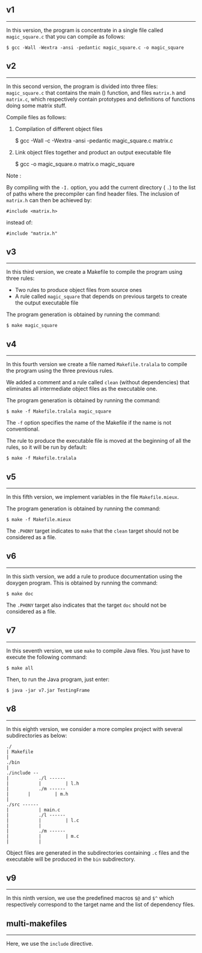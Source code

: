 [//]: # (----------------------------------------------------------------------)

[//]: # (                           ENSICAEN                                   )

[//]: # (                  6 Boulevard Maréchal Juin                           )

[//]: # (                     F-14050 Caen Cedex                               )

[//]: # (       Examples from the course "Software development tools"          )

[//]: # (      Exemplier du cours "Outils de développement logiciel" ODL       )   

[//]: # (        Chapter "The make command" / Chapitre "Commande make"         )
 
[//]: # (     Copyright 1995-2020 Alain Lebret alain.lebret at ensicaen.fr     ) 
	
[//]: # (----------------------------------------------------------------------)

## v1
--------------------------------------------------------------------------------
In this version, the program is concentrate in a single file called
`magic_square.c` that you can compile as follows:

    $ gcc -Wall -Wextra -ansi -pedantic magic_square.c -o magic_square

## v2
--------------------------------------------------------------------------------
In this second version, the program is divided into three files:
`magic_square.c` that contains the main () function, and files `matrix.h` and
`matrix.c`, which respectively contain prototypes and definitions of functions
doing some matrix stuff.

Compile files as follows:

1. Compilation of different object files

    $ gcc -Wall -c -Wextra -ansi -pedantic magic_square.c matrix.c

2. Link object files together and product an output executable file

    $ gcc -o magic_square.o matrix.o magic_square

Note :

By compiling with the `-I.` option, you add the current directory ( `.`) to
the list of paths where the precompiler can find header files. The inclusion
of `matrix.h` can then be achieved by:

    #include <matrix.h>

instead of:

    #include "matrix.h"

## v3
--------------------------------------------------------------------------------
In this third version, we create a Makefile to compile the program using three
rules:

* Two rules to produce object files from source ones
* A rule called `magic_square` that depends on previous targets to create
  the output executable file

The program generation is obtained by running the command:

    $ make magic_square

## v4
--------------------------------------------------------------------------------
In this fourth version we create a file named `Makefile.tralala` to compile
the program using the three previous rules.

We added a comment and a rule called `clean` (without dependencies) that
eliminates all intermediate object files as the executable one.

The program generation is obtained by running the command:

    $ make -f Makefile.tralala magic_square

The `-f` option specifies the name of the Makefile if the name is not
conventional.

The rule to produce the executable file is moved at the beginning of all the
rules, so it will be run by default:

    $ make -f Makefile.tralala

## v5
--------------------------------------------------------------------------------
In this fifth version, we implement variables in the file `Makefile.mieux`.

The program generation is obtained by running the command:

    $ make -f Makefile.mieux

The `.PHONY` target indicates to `make` that the `clean` target should not be
considered as a file.

## v6
--------------------------------------------------------------------------------
In this sixth version, we add a rule to produce documentation using the doxygen
program. This is obtained by running the command:

    $ make doc

The `.PHONY` target also indicates that the target `doc` should not be considered
as a file.

## v7
--------------------------------------------------------------------------------
In this seventh version, we use `make` to compile Java files. You just have to
execute the following command:

    $ make all

Then, to run the Java program, just enter:

    $ java -jar v7.jar TestingFrame

## v8
--------------------------------------------------------------------------------
In this eighth version, we consider a more complex project with several
subdirectories as below:

    ./
    | Makefile
    |
    ./bin
    |
    ./include --
    |           ./l ------
    |           |         | l.h
    |           ./m ------
    |		|         | m.h
    |
    ./src ------
    |           | main.c
    |           ./l ------
    |           |         | l.c
    |           |
    |           ./m ------
    |           |         | m.c
    |           |

Object files are generated in the subdirectories containing `.c` files and the
executable will be produced in the `bin` subdirectory.

## v9
--------------------------------------------------------------------------------
In this ninth version, we use the predefined macros `$@` and `$^` which
respectively correspond to the target name and the list of dependency files.

## multi-makefiles
--------------------------------------------------------------------------------
Here, we use the `include` directive.
